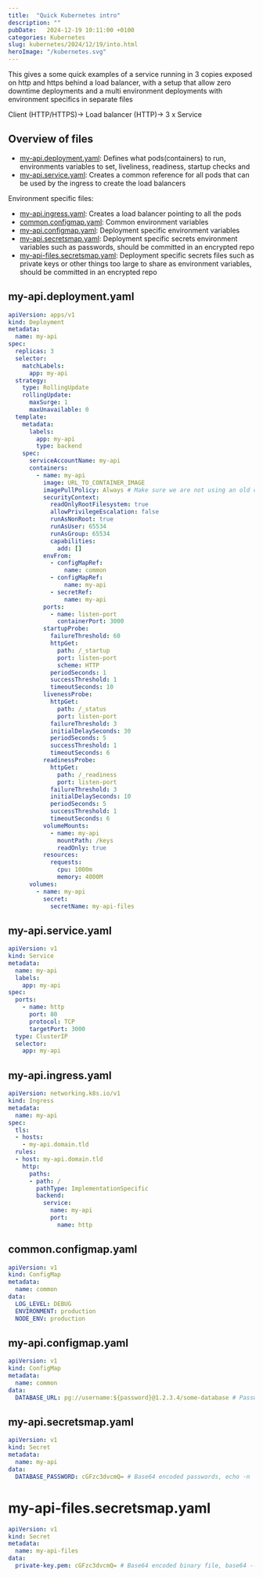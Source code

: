 ```yaml
---
title:  "Quick Kubernetes intro"
description: ""
pubDate:   2024-12-19 10:11:00 +0100
categories: Kubernetes
slug: kubernetes/2024/12/19/into.html
heroImage: "/kubernetes.svg"
---
```


This gives a some quick examples of a service running in 3 copies exposed on http and https behind a load balancer, with a setup that allow zero downtime deployments and a multi environment deployments with environment specifics in separate files

Client (HTTP/HTTPS)-> Load balancer (HTTP)-> 3 x Service

## Overview of files

* [my-api.deployment.yaml](#my-apideploymentyaml): Defines what pods(containers) to run, environments variables to set, liveliness, readiness, startup checks and   
* [my-api.service.yaml](#my-apiserviceyaml): Creates a common reference for all pods that can be used by the ingress to create the load balancers

Environment specific files: 

* [my-api.ingress.yaml](#my-apiingressyaml): Creates a load balancer pointing to all the pods
* [common.configmap.yaml](#commonconfigmapyaml): Common environment variables
* [my-api.configmap.yaml](#my-apiconfigmapyaml): Deployment specific environment variables
* [my-api.secretsmap.yaml](#my-apisecretsmapyaml): Deployment specific secrets environment variables such as passwords, should be committed in an encrypted repo
* [my-api-files.secretsmap.yaml](#my-api-filessecretsmapyaml): Deployment specific secrets files such as private keys or other things too large to share as environment variables, should be committed in an encrypted repo


## my-api.deployment.yaml

``` yaml
apiVersion: apps/v1
kind: Deployment
metadata:
  name: my-api
spec:
  replicas: 3
  selector:
    matchLabels:
      app: my-api
  strategy:
    type: RollingUpdate
    rollingUpdate:
      maxSurge: 1
      maxUnavailable: 0
  template:
    metadata:
      labels:
        app: my-api
        type: backend
    spec:
      serviceAccountName: my-api
      containers:
        - name: my-api
          image: URL_TO_CONTAINER_IMAGE
          imagePullPolicy: Always # Make sure we are not using an old cached version on the node
          securityContext:
            readOnlyRootFilesystem: true
            allowPrivilegeEscalation: false
            runAsNonRoot: true
            runAsUser: 65534
            runAsGroup: 65534
            capabilities:
              add: []
          envFrom:
            - configMapRef:
                name: common
            - configMapRef:
                name: my-api
            - secretRef:
                name: my-api
          ports:
            - name: listen-port
              containerPort: 3000
          startupProbe:
            failureThreshold: 60
            httpGet:
              path: /_startup
              port: listen-port
              scheme: HTTP
            periodSeconds: 1
            successThreshold: 1
            timeoutSeconds: 10
          livenessProbe:
            httpGet:
              path: /_status
              port: listen-port
            failureThreshold: 3
            initialDelaySeconds: 30
            periodSeconds: 5
            successThreshold: 1
            timeoutSeconds: 6
          readinessProbe:
            httpGet:
              path: /_readiness
              port: listen-port
            failureThreshold: 3
            initialDelaySeconds: 10
            periodSeconds: 5
            successThreshold: 1
            timeoutSeconds: 6
          volumeMounts:
            - name: my-api
              mountPath: /keys
              readOnly: true
          resources:
            requests:
              cpu: 1000m
              memory: 4000M
      volumes:
        - name: my-api
          secret:
            secretName: my-api-files

```

## my-api.service.yaml
``` yaml
apiVersion: v1
kind: Service
metadata:
  name: my-api
  labels:
    app: my-api
spec:
  ports:
    - name: http
      port: 80
      protocol: TCP
      targetPort: 3000
  type: ClusterIP
  selector:
    app: my-api
```


## my-api.ingress.yaml
``` yaml
apiVersion: networking.k8s.io/v1
kind: Ingress
metadata:
  name: my-api
spec:
  tls:
  - hosts:
    - my-api.domain.tld
  rules:
  - host: my-api.domain.tld
    http:
      paths:
      - path: /
        pathType: ImplementationSpecific
        backend:
          service:
            name: my-api
            port:
              name: http

```


## common.configmap.yaml
``` yaml
apiVersion: v1
kind: ConfigMap
metadata:
  name: common
data:
  LOG_LEVEL: DEBUG
  ENVIRONMENT: production
  NODE_ENV: production
```

## my-api.configmap.yaml
``` yaml
apiVersion: v1
kind: ConfigMap
metadata:
  name: common
data:
  DATABASE_URL: pg://username:${password}@1.2.3.4/some-database # Password is replaced with DATABASE_PASSWORD when reading the environment variable
```

## my-api.secretsmap.yaml

``` yaml
apiVersion: v1
kind: Secret
metadata:
  name: my-api
data:
  DATABASE_PASSWORD: cGFzc3dvcmQ= # Base64 encoded passwords, echo -n 'password' | base64
```

# my-api-files.secretsmap.yaml

``` yaml
apiVersion: v1
kind: Secret
metadata:
  name: my-api-files
data:
  private-key.pem: cGFzc3dvcmQ= # Base64 encoded binary file, base64 --input private-key.pem
```